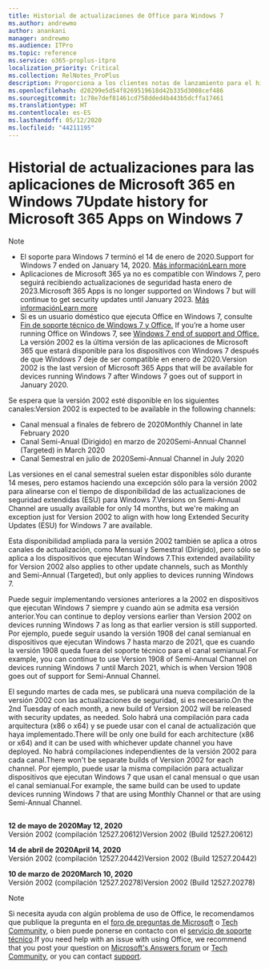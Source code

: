 ```yaml
---
title: Historial de actualizaciones de Office para Windows 7
ms.author: andrewmo
author: anankani
manager: andrewmo
ms.audience: ITPro
ms.topic: reference
ms.service: o365-proplus-itpro
localization_priority: Critical
ms.collection: RelNotes_ProPlus
description: Proporciona a los clientes notas de lanzamiento para el historial de actualizaciones de las aplicaciones de Microsoft 365 para Windows 7
ms.openlocfilehash: d20299e5d54f8269519618d42b335d3008cef486
ms.sourcegitcommit: 1c78e7def81461cd758dded4b443b5dcffa17461
ms.translationtype: HT
ms.contentlocale: es-ES
ms.lasthandoff: 05/12/2020
ms.locfileid: "44211195"
---
```

# <a name="update-history-for-microsoft-365-apps-on-windows-7"></a><span data-ttu-id="249e9-103">Historial de actualizaciones para las aplicaciones de Microsoft 365 en Windows 7</span><span class="sxs-lookup"><span data-stu-id="249e9-103">Update history for Microsoft 365 Apps on Windows 7</span></span> 

 > [!NOTE]
>
>- <span data-ttu-id="249e9-104">El soporte para Windows 7 terminó el 14 de enero de 2020.</span><span class="sxs-lookup"><span data-stu-id="249e9-104">Support for Windows 7 ended on January 14, 2020.</span></span> [<span data-ttu-id="249e9-105">Más información</span><span class="sxs-lookup"><span data-stu-id="249e9-105">Learn more</span></span>](https://www.microsoft.com/microsoft-365/windows/end-of-windows-7-support?rtc=1)
>- <span data-ttu-id="249e9-106">Aplicaciones de Microsoft 365 ya no es compatible con Windows 7, pero seguirá recibiendo actualizaciones de seguridad hasta enero de 2023.</span><span class="sxs-lookup"><span data-stu-id="249e9-106">Microsoft 365 Apps is no longer supported on Windows 7 but will continue to get security updates until January 2023.</span></span> [<span data-ttu-id="249e9-107">Más información</span><span class="sxs-lookup"><span data-stu-id="249e9-107">Learn more</span></span>](https://docs.microsoft.com/DeployOffice/windows-7-support)
>- <span data-ttu-id="249e9-108">Si es un usuario doméstico que ejecuta Office en Windows 7, consulte [Fin de soporte técnico de Windows 7 y Office.](https://support.office.com/en-us/article/windows-7-end-of-support-and-office-78f20fab-b57b-44d7-8368-06a8493f3cb9?ui=en-US&rs=en-US&ad=US) </span><span class="sxs-lookup"><span data-stu-id="249e9-108">If you’re a home user running Office on Windows 7, see [Windows 7 end of support and Office.](https://support.office.com/en-us/article/windows-7-end-of-support-and-office-78f20fab-b57b-44d7-8368-06a8493f3cb9?ui=en-US&rs=en-US&ad=US)</span></span>
<span data-ttu-id="249e9-109">La versión 2002 es la última versión de las aplicaciones de Microsoft 365 que estará disponible para los dispositivos con Windows 7 después de que Windows 7 deje de ser compatible en enero de 2020.</span><span class="sxs-lookup"><span data-stu-id="249e9-109">Version 2002 is the last version of Microsoft 365 Apps that will be available for devices running Windows 7 after Windows 7 goes out of support in January 2020.</span></span>  

<span data-ttu-id="249e9-110">Se espera que la versión 2002 esté disponible en los siguientes canales:</span><span class="sxs-lookup"><span data-stu-id="249e9-110">Version 2002 is expected to be available in the following channels:</span></span>
- <span data-ttu-id="249e9-111">Canal mensual a finales de febrero de 2020</span><span class="sxs-lookup"><span data-stu-id="249e9-111">Monthly Channel in late February 2020</span></span>
- <span data-ttu-id="249e9-112">Canal Semi-Anual (Dirigido) en marzo de 2020</span><span class="sxs-lookup"><span data-stu-id="249e9-112">Semi-Annual Channel (Targeted) in March 2020</span></span>
- <span data-ttu-id="249e9-113">Canal Semestral en julio de 2020</span><span class="sxs-lookup"><span data-stu-id="249e9-113">Semi-Annual Channel in July 2020</span></span>

<span data-ttu-id="249e9-114">Las versiones en el canal semestral suelen estar disponibles sólo durante 14 meses, pero estamos haciendo una excepción sólo para la versión 2002 para alinearse con el tiempo de disponibilidad de las actualizaciones de seguridad extendidas (ESU) para Windows 7.</span><span class="sxs-lookup"><span data-stu-id="249e9-114">Versions on Semi-Annual Channel are usually available for only 14 months, but we're making an exception just for Version 2002 to align with how long Extended Security Updates (ESU) for Windows 7 are available.</span></span>

<span data-ttu-id="249e9-115">Esta disponibilidad ampliada para la versión 2002 también se aplica a otros canales de actualización, como Mensual y Semestral (Dirigido), pero sólo se aplica a los dispositivos que ejecutan Windows 7.</span><span class="sxs-lookup"><span data-stu-id="249e9-115">This extended availability for Version 2002 also applies to other update channels, such as Monthly and Semi-Annual (Targeted), but only applies to devices running Windows 7.</span></span>

<span data-ttu-id="249e9-116">Puede seguir implementando versiones anteriores a la 2002 en dispositivos que ejecutan Windows 7 siempre y cuando aún se admita esa versión anterior.</span><span class="sxs-lookup"><span data-stu-id="249e9-116">You can continue to deploy versions earlier than Version 2002 on devices running Windows 7 as long as that earlier version is still supported.</span></span> <span data-ttu-id="249e9-117">Por ejemplo, puede seguir usando la versión 1908 del canal semianual en dispositivos que ejecutan Windows 7 hasta marzo de 2021, que es cuando la versión 1908 queda fuera del soporte técnico para el canal semianual.</span><span class="sxs-lookup"><span data-stu-id="249e9-117">For example, you can continue to use Version 1908 of Semi-Annual Channel on devices running Windows 7 until March 2021, which is when Version 1908 goes out of support for Semi-Annual Channel.</span></span>

<span data-ttu-id="249e9-118">El segundo martes de cada mes, se publicará una nueva compilación de la versión 2002 con las actualizaciones de seguridad, si es necesario.</span><span class="sxs-lookup"><span data-stu-id="249e9-118">On the 2nd Tuesday of each month, a new build of Version 2002 will be released with security updates, as needed.</span></span> <span data-ttu-id="249e9-119">Solo habrá una compilación para cada arquitectura (x86 o x64) y se puede usar con el canal de actualización que haya implementado.</span><span class="sxs-lookup"><span data-stu-id="249e9-119">There will be only one build for each architecture (x86 or x64) and it can be used with whichever update channel you have deployed.</span></span> <span data-ttu-id="249e9-120">No habrá compilaciones independientes de la versión 2002 para cada canal.</span><span class="sxs-lookup"><span data-stu-id="249e9-120">There won't be separate builds of Version 2002 for each channel.</span></span> <span data-ttu-id="249e9-121">Por ejemplo, puede usar la misma compilación para actualizar dispositivos que ejecutan Windows 7 que usan el canal mensual o que usan el canal semianual.</span><span class="sxs-lookup"><span data-stu-id="249e9-121">For example, the same build can be used to update devices running Windows 7 that are using Monthly Channel or that are using Semi-Annual Channel.</span></span>

##

[//]: # (NO ELIMINAR)

<span data-ttu-id="249e9-123">**12 de mayo de 2020**</span><span class="sxs-lookup"><span data-stu-id="249e9-123">**May 12, 2020**</span></span><br/>
<span data-ttu-id="249e9-124">Versión 2002 (compilación 12527.20612)</span><span class="sxs-lookup"><span data-stu-id="249e9-124">Version 2002 (Build 12527.20612)</span></span><br/>

<span data-ttu-id="249e9-125">**14 de abril de 2020**</span><span class="sxs-lookup"><span data-stu-id="249e9-125">**April 14, 2020**</span></span><br/>
<span data-ttu-id="249e9-126">Versión 2002 (compilación 12527.20442)</span><span class="sxs-lookup"><span data-stu-id="249e9-126">Version 2002 (Build 12527.20442)</span></span><br/>

<span data-ttu-id="249e9-127">**10 de marzo de 2020**</span><span class="sxs-lookup"><span data-stu-id="249e9-127">**March 10, 2020**</span></span><br/>
<span data-ttu-id="249e9-128">Versión 2002 (compilación 12527.20278)</span><span class="sxs-lookup"><span data-stu-id="249e9-128">Version 2002 (Build 12527.20278)</span></span><br/>




> [!NOTE]
> <span data-ttu-id="249e9-129">Si necesita ayuda con algún problema de uso de Office, le recomendamos que publique la pregunta en el [foro de preguntas de Microsoft](https://answers.microsoft.com/) o [Tech Community](https://techcommunity.microsoft.com/), o bien puede ponerse en contacto con el [servicio de soporte técnico](https://support.microsoft.com/contactus).</span><span class="sxs-lookup"><span data-stu-id="249e9-129">If you need help with an issue with using Office, we recommend that you post your question on [Microsoft's Answers forum](https://answers.microsoft.com/) or [Tech Community](https://techcommunity.microsoft.com/), or you can contact [support](https://support.microsoft.com/contactus).</span></span>
